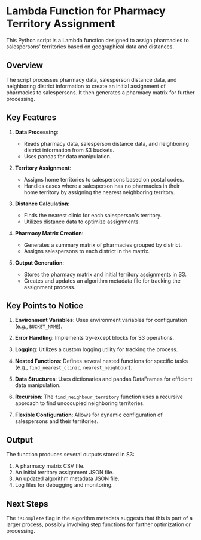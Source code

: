 # Lambda Function for Pharmacy Territory Assignment

This Python script is a Lambda function designed to assign pharmacies to salespersons' territories based on geographical data and distances.

## Overview

The script processes pharmacy data, salesperson distance data, and neighboring district information to create an initial assignment of pharmacies to salespersons. It then generates a pharmacy matrix for further processing.

## Key Features

1. **Data Processing**: 
   - Reads pharmacy data, salesperson distance data, and neighboring district information from S3 buckets.
   - Uses pandas for data manipulation.

2. **Territory Assignment**:
   - Assigns home territories to salespersons based on postal codes.
   - Handles cases where a salesperson has no pharmacies in their home territory by assigning the nearest neighboring territory.

3. **Distance Calculation**:
   - Finds the nearest clinic for each salesperson's territory.
   - Utilizes distance data to optimize assignments.

4. **Pharmacy Matrix Creation**:
   - Generates a summary matrix of pharmacies grouped by district.
   - Assigns salespersons to each district in the matrix.

5. **Output Generation**:
   - Stores the pharmacy matrix and initial territory assignments in S3.
   - Creates and updates an algorithm metadata file for tracking the assignment process.

## Key Points to Notice

1. **Environment Variables**: Uses environment variables for configuration (e.g., `BUCKET_NAME`).

2. **Error Handling**: Implements try-except blocks for S3 operations.

3. **Logging**: Utilizes a custom logging utility for tracking the process.

4. **Nested Functions**: Defines several nested functions for specific tasks (e.g., `find_nearest_clinic`, `nearest_neighbour`).

5. **Data Structures**: Uses dictionaries and pandas DataFrames for efficient data manipulation.

6. **Recursion**: The `find_neighbour_territory` function uses a recursive approach to find unoccupied neighboring territories.

7. **Flexible Configuration**: Allows for dynamic configuration of salespersons and their territories.

## Output

The function produces several outputs stored in S3:

1. A pharmacy matrix CSV file.
2. An initial territory assignment JSON file.
3. An updated algorithm metadata JSON file.
4. Log files for debugging and monitoring.

## Next Steps

The `isComplete` flag in the algorithm metadata suggests that this is part of a larger process, possibly involving step functions for further optimization or processing.